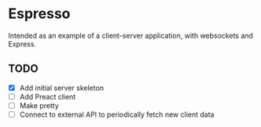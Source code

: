 # Espresso

Intended as an example of a client-server application, with websockets and Express.

## TODO
- [X] Add initial server skeleton
- [ ] Add Preact client 
- [ ] Make pretty
- [ ] Connect to external API to periodically fetch new client data